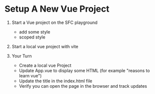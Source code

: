 # Setup A New Vue Project

1. Start a Vue project on the SFC playground
	- add some style
	- scoped style
	
2. Start a local vue project with vite

3. Your Turn
	- Create a local vue Project
	- Update App.vue to display some HTML (for example "reasons to learn vue")
	- Update the title in the index.html file
	- Verify you can open the page in the browser and track updates